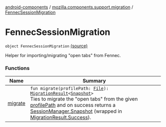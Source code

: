 [android-components](../../index.md) / [mozilla.components.support.migration](../index.md) / [FennecSessionMigration](./index.md)

# FennecSessionMigration

`object FennecSessionMigration` [(source)](https://github.com/mozilla-mobile/android-components/blob/master/components/support/migration/src/main/java/mozilla/components/support/migration/FennecSessionMigration.kt#L20)

Helper for importing/migrating "open tabs" from Fennec.

### Functions

| Name | Summary |
|---|---|
| [migrate](migrate.md) | `fun migrate(profilePath: `[`File`](https://developer.android.com/reference/java/io/File.html)`): `[`MigrationResult`](../-migration-result/index.md)`<`[`Snapshot`](../../mozilla.components.browser.session/-session-manager/-snapshot/index.md)`>`<br>Ties to migrate the "open tabs" from the given [profilePath](migrate.md#mozilla.components.support.migration.FennecSessionMigration$migrate(java.io.File)/profilePath) and on success returns a [SessionManager.Snapshot](../../mozilla.components.browser.session/-session-manager/-snapshot/index.md) (wrapped in [MigrationResult.Success](../-migration-result/-success/index.md)). |
